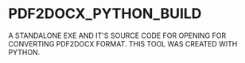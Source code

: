 # PDF2DOCX_PYTHON_BUILD
A STANDALONE EXE AND IT'S SOURCE CODE FOR OPENING FOR CONVERTING PDF2DOCX FORMAT. THIS TOOL WAS CREATED WITH PYTHON.
